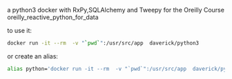 
a python3 docker with RxPy,SQLAlchemy and Tweepy for the Oreilly Course oreilly_reactive_python_for_data

to use it:
```bash
docker run -it --rm  -v "`pwd`":/usr/src/app  daverick/python3
```
or create an alias:

```bash
alias python='docker run -it --rm  -v "`pwd`":/usr/src/app  daverick/python3'
```

